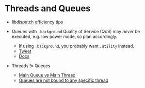 # Threads and Queues

- [libdispatch efficiency tips](
https://gist.github.com/tclementdev/6af616354912b0347cdf6db159c37057)

- Queues with `.background` Quality of Service (QoS) may *never* be executed, e.g. low power mode, so plan accordingly.
    - If using `.background`, you probably want `.utility` instead.
    - [Tweet](https://twitter.com/gregheo/status/1001501337907970048)
    - [Docs](https://developer.apple.com/library/content/documentation/Performance/Conceptual/EnergyGuide-iOS/PrioritizeWorkWithQoS.html)

- Threads != Queues
    - [Main Queue vs Main Thread](http://blog.benjamin-encz.de/post/main-queue-vs-main-thread/)
    - [Queues are not bound to any specific thread](https://blog.krzyzanowskim.com/2016/06/03/queues-are-not-bound-to-any-specific-thread/)
